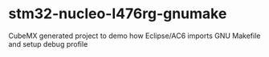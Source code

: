 # stm32-nucleo-l476rg-gnumake
CubeMX generated project to demo how Eclipse/AC6 imports GNU Makefile and setup debug profile
